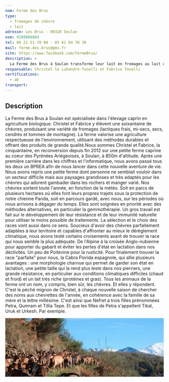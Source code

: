 ```yaml
---
nom: Ferme des Brus
type: 
  - fromages de chèvre
  - lait
adresse: Les Brus - 09320 Soulan
osm: 9189868884
tel: 06 21 51 70 08 - 05 61 64 78 38
mail: ferme.des.brus@gmx.fr
site: https://www.facebook.com/FermeBrus/
description: >
  La Ferme des Brus à Soulan transforme leur lait en fromages au lait cru (frais, secs, tommes). Labellisés AB, ils sont vendus sur le marché de St GIRONS, ou couplé avec Caractères de cochons. Leur produit phare : le Moelloux, un fromage crémeux et fondant.
responsable: Christel le Luhandre-Tonelli et Fabrice Tonelli
certifications:
  - ab
transport:
---
```


## Description

La Ferme des Brus à Soulan est spécialisée dans l'élevage caprin en agriculture biologique. Christel et Fabrice y élèvent une soixantaine de chèvres, produisant une variété de fromages (lactiques frais, mi-secs, secs, cendrés et tommes de montagne). La ferme valorise une agriculture respectueuse de l'environnement, utilisant des méthodes durables et offrant des produits de grande qualité.Nous sommes Christel et Fabrice, la cinquantaine, en reconversion depuis fin 2012 sur une petite ferme caprine au coeur des Pyrénées Ariégeoises, à Soulan, à 850m d'altitude. Après une première carrière dans les chiffres et l'informatique, nous avons passé tous les deux un BPREA afin de nous lancer dans cette nouvelle aventure de vie.
Nous avons repris une petite ferme dont personne ne semblait vouloir dans un secteur difficile mais aux paysages grandioses et très adaptés pour les chèvres qui adorent gambader dans les rochers et manger varié.
Nos chèvres sortent toute l'année, en fonction de la météo. Soit en parcs de plusieurs hectares où elles font leurs propres trajets sous la protection de notre chienne Panda, soit en parcours gardé, avec nous, sur les périodes où nous arrivons à dégager du temps.
Elles sont soignées en priorité avec des méthodes alternatives, en particulier la gemmothérapie. Un gros travail est fait sur le développement de leur résistance et de leur immunité naturelle pour utiliser le moins possible de traitements.
La sélection et le choix des races vont aussi dans ce sens. Soucieux d'avoir des chèvres parfaitement adaptées à leur territoire et capables d'affronter au mieux le dérèglement climatique, nous avons testé certains croisements avant de trouver la race qui nous semble la plus adéquate.
De l'Alpine à la croisée Anglo-nubienne pour apporter du gabarit et éviter les pertes d'état en lactation dans nos déclivités. Un peu de Poitevine pour la rusticité. Pour finalement trouver la race "parfaite" pour nous, la Cabra Florida espagnole, qui allie plusieurs avantages : une morphologie charnue qui permet de garder son état en lactation, une petite taille qui la rend plus leste dans nos pierriers, une grande résistance, en particulier aux conditions climatiques difficiles (chaud et froid) et un lait très riche (protéines et gras).
Tous les animaux de la ferme ont un nom, y compris, bien sûr, les chèvres. Et elles y répondent. C'est le péché mignon de Christel, à chaque nouvelle saison de chercher des noms aux chevrettes de l'année, en cohérence avec la famille de sa mère et la lettre millésime. C'est ainsi que Nefret a trois filles prénommées Petra, Qumram et Tillia Tepe. Et que les filles de Petra s'appellent Tikal, Uruk et Urkesh. Par exemple.

![Ferme des Brus](./media/ferme-des-brus.jpg)
